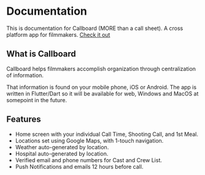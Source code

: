 # Documentation

This is documentation for Callboard (MORE than a call sheet). A cross platform app for filmmakers. [Check it out](https://callboard.app "Callboard Website")

## What is Callboard

Callboard helps filmmakers accomplish organization through centralization of information. 

That information is found on your mobile phone, iOS or Android. The app is written in Flutter/Dart so it will be available for web, Windows and MacOS at somepoint in the future.

## Features

- Home screen with your individual Call Time, Shooting Call, and 1st Meal.
- Locations set using Google Maps, with 1-touch navigation.
- Weather auto-generated by location.
- Hospital auto-generated by location.
- Verified email and phone numbers for Cast and Crew List.
- Push Notifications and emails 12 hours before call.
